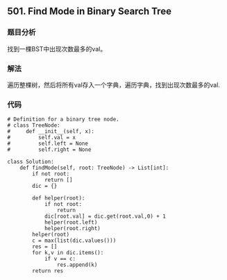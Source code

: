 ## 501. Find Mode in Binary Search Tree 


### 题目分析
找到一棵BST中出现次数最多的val。


### 解法
遍历整棵树，然后将所有val存入一个字典，遍历字典，找到出现次数最多的val.

### 代码
```
# Definition for a binary tree node.
# class TreeNode:
#     def __init__(self, x):
#         self.val = x
#         self.left = None
#         self.right = None

class Solution:
    def findMode(self, root: TreeNode) -> List[int]:
        if not root:
            return []
        dic = {}
        
        def helper(root):
            if not root:
                return 
            dic[root.val] = dic.get(root.val,0) + 1
            helper(root.left)
            helper(root.right)
        helper(root)
        c = max(list(dic.values()))
        res = []
        for k,v in dic.items():
            if v == c:
                res.append(k)
        return res
```
